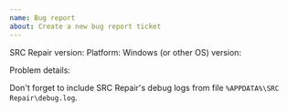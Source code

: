 ```yaml
---
name: Bug report
about: Create a new bug report ticket
---
```



SRC Repair version:
Platform:
Windows (or other OS) version:

Problem details:


Don't forget to include SRC Repair's debug logs from file `%APPDATA%\SRC Repair\debug.log`.
